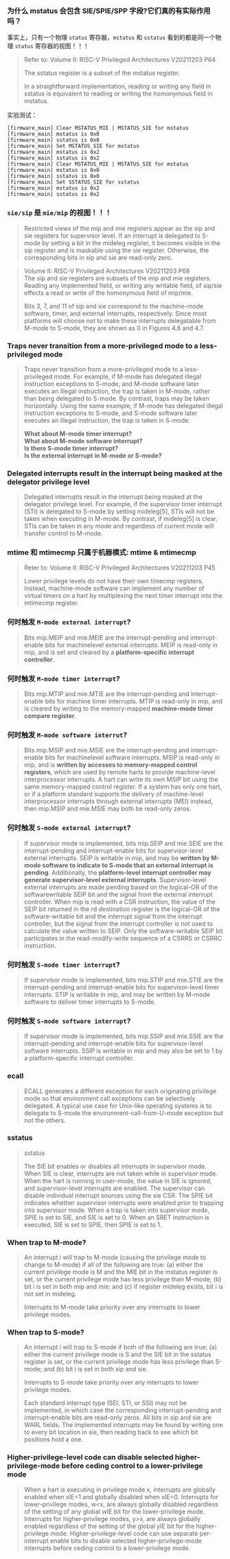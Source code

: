 ### 为什么 mstatus 会包含 SIE/SPIE/SPP 字段?它们真的有实际作用吗？  
事实上，只有一个物理 `status` 寄存器，`mstatus` 和 `sstatus` 看到的都是同一个物理 `status` 寄存器的视图！！！  

> Refer to: Volume II: RISC-V Privileged Architectures V20211203 P64  
> 
> The sstatus register is a subset of the mstatus register.  
> 
> In a straightforward implementation, reading or writing any field in sstatus is equivalent to reading or writing the homonymous field in mstatus.

实验测试：  
```
[firmware_main] Clear MSTATUS_MIE | MSTATUS_SIE for mstatus
[firmware_main] mstatus is 0x0
[firmware_main] sstatus is 0x0
[firmware_main] Set MSTATUS_SIE for mstatus
[firmware_main] mstatus is 0x2
[firmware_main] sstatus is 0x2
[firmware_main] Clear MSTATUS_MIE | MSTATUS_SIE for mstatus
[firmware_main] mstatus is 0x0
[firmware_main] sstatus is 0x0
[firmware_main] Set SSTATUS_SIE for sstatus
[firmware_main] mstatus is 0x2
[firmware_main] sstatus is 0x2
```

### `sie/sip` 是 `mie/mip` 的视图！！！
> Restricted views of the mip and mie registers appear as the sip and sie registers for supervisor level. If an interrupt is delegated to S-mode by setting a bit in the mideleg register, it becomes visible in the sip register and is maskable using the sie register. Otherwise, the corresponding bits in sip and sie are read-only zero.

> Volume II: RISC-V Privileged Architectures V20211203 P68  
> The sip and sie registers are subsets of the mip and mie registers. Reading any implemented field, or writing any writable field, of sip/sie effects a read or write of the homonymous field of mip/mie.  
> 
> Bits 3, 7, and 11 of sip and sie correspond to the machine-mode software, timer, and external interrupts, respectively. Since most platforms will choose not to make these interrupts delegatable from M-mode to S-mode, they are shown as 0 in Figures 4.6 and 4.7.

### Traps never transition from a more-privileged mode to a less-privileged mode
> Traps never transition from a more-privileged mode to a less-privileged mode. For example, if M-mode has delegated illegal instruction exceptions to S-mode, and M-mode software later executes an illegal instruction, the trap is taken in M-mode, rather than being delegated to S-mode. By contrast, traps may be taken horizontally. Using the same example, if M-mode has delegated illegal instruction exceptions to S-mode, and S-mode software later executes an illegal instruction, the trap is taken in S-mode.  
> 
> **What about M-mode timer interrupt?**  
> **What about M-mode software interrupt?**  
> **Is there S-mode timer interrupt?**  
> **Is the external interrupt in M-mode or S-mode?**  

### Delegated interrupts result in the interrupt being masked at the delegator privilege level  
> Delegated interrupts result in the interrupt being masked at the delegator privilege level. For example, if the supervisor timer interrupt (STI) is delegated to S-mode by setting mideleg[5], STIs will not be taken when executing in M-mode. By contrast, if mideleg[5] is clear, STIs can be taken in any mode and regardless of current mode will transfer control to M-mode.


### mtime 和 mtimecmp 只属于机器模式: mtime & mtimecmp
> Reter to: Volume II: RISC-V Privileged Architectures V20211203 P45  
> 
> Lower privilege levels do not have their own timecmp registers. Instead, machine-mode software can implement any number of virtual timers on a hart by multiplexing the next timer interrupt into the mtimecmp register.

### 何时触发 `M-mode external interrupt`?
> Bits mip.MEIP and mie.MEIE are the interrupt-pending and interrupt-enable bits for machinelevel external interrupts. MEIP is read-only in mip, and is set and cleared by a **platform-specific interrupt controller**.  

### 何时触发 `M-mode timer interrupt`?
> Bits mip.MTIP and mie.MTIE are the interrupt-pending and interrupt-enable bits for machine timer interrupts. MTIP is read-only in mip, and is cleared by writing to the memory-mapped **machine-mode timer compare register**.

### 何时触发 `M-mode software interrut`?
> Bits mip.MSIP and mie.MSIE are the interrupt-pending and interrupt-enable bits for machinelevel software interrupts. MSIP is read-only in mip, and is **written by accesses to memory-mapped control registers**, which are used by remote harts to provide machine-level interprocessor interrupts. A hart can write its own MSIP bit using the same memory-mapped control register. If a system has only one hart, or if a platform standard supports the delivery of machine-level interprocessor
interrupts through external interrupts (MEI) instead, then mip.MSIP and mie.MSIE may both be read-only zeros.

### 何时触发 `S-mode external interrupt`?
> If supervisor mode is implemented, bits mip.SEIP and mie.SEIE are the interrupt-pending and interrupt-enable bits for supervisor-level external interrupts. SEIP is writable in mip, and may be **written by M-mode software to indicate to S-mode that an external interrupt is pending**. Additionally, the **platform-level interrupt controller may generate supervisor-level external interrupts**. Supervisor-level external interrupts are made pending based on the logical-OR of the softwarewritable SEIP bit and the signal from the external interrupt controller. When mip is read with a CSR instruction, the value of the SEIP bit returned in the rd destination register is the logical-OR of the software-writable bit and the interrupt signal from the interrupt controller, but the signal from the interrupt controller is not used to calculate the value written to SEIP. Only the software-writable SEIP bit participates in the read-modify-write sequence of a CSRRS or CSRRC instruction.

### 何时触发 `S-mode timer interrupt`?
> If supervisor mode is implemented, bits mip.STIP and mie.STIE are the interrupt-pending and interrupt-enable bits for supervisor-level timer interrupts. STIP is writable in mip, and may be written by M-mode software to deliver timer interrupts to S-mode.

### 何时触发 `S-mode software interrupt`?
> If supervisor mode is implemented, bits mip.SSIP and mie.SSIE are the interrupt-pending and interrupt-enable bits for supervisor-level software interrupts. SSIP is writable in mip and may also be set to 1 by a platform-specific interrupt controller.


### ecall
> ECALL generates a different exception for each originating privilege mode so that environment call exceptions can be selectively delegated. A typical use case for Unix-like operating systems is to delegate to S-mode the environment-call-from-U-mode exception but not the others.

### sstatus
> sstatus
> 
> The SIE bit enables or disables all interrupts in supervisor mode. When SIE is clear, interrupts are not taken while in supervisor mode. When the hart is running in user-mode, the value in SIE is ignored, and supervisor-level interrupts are enabled. The supervisor can disable individual interrupt sources using the sie CSR. The SPIE bit indicates whether supervisor interrupts were enabled prior to trapping into supervisor mode. When a trap is taken into supervisor mode, SPIE is set to SIE, and SIE is set to 0. When an SRET instruction is executed, SIE is set to SPIE, then SPIE is set to 1.  

### When trap to M-mode?  
> An interrupt i will trap to M-mode (causing the privilege mode to change to M-mode) if all of the following are true: (a) either the current privilege mode is M and the MIE bit in the mstatus register is set, or the current privilege mode has less privilege than M-mode; (b) bit i is set in both mip and mie; and (c) if register mideleg exists, bit i is not set in mideleg.
> 
> Interrupts to M-mode take priority over any interrupts to lower privilege modes.


### When trap to S-mode?  
> An interrupt i will trap to S-mode if both of the following are true: (a) either the current privilege mode is S and the SIE bit in the sstatus register is set, or the current privilege mode has less privilege than S-mode; and (b) bit i is set in both sip and sie.
> 
> Interrupts to S-mode take priority over any interrupts to lower privilege modes.
> 
> Each standard interrupt type (SEI, STI, or SSI) may not be implemented, in which case the corresponding interrupt-pending and interrupt-enable bits are read-only zeros. All bits in sip and sie are WARL fields. The implemented interrupts may be found by writing one to every bit location in sie, then reading back to see which bit positions hold a one.

### Higher-privilege-level code can disable selected higher-privilege-mode before ceding control to a lower-privilege mode  
> When a hart is executing in privilege mode x, interrupts are globally enabled when xIE=1 and globally disabled when xIE=0. Interrupts for lower-privilege modes, w<x, are always globally disabled regardless of the setting of any global wIE bit for the lower-privilege mode. Interrupts for higher-privilege modes, y>x, are always globally enabled regardless of the setting of the global yIE bit for the higher-privilege mode. Higher-privilege-level code can use separate per-interrupt enable bits to disable selected higher-privilege-mode interrupts before ceding control to a lower-privilege mode.  
